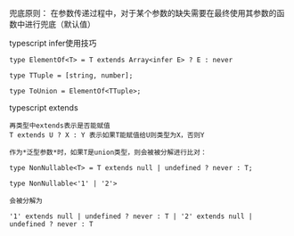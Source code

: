 兜底原则：
在参数传递过程中，对于某个参数的缺失需要在最终使用其参数的函数中进行兜底（默认值）

typescript infer使用技巧
```
type ElementOf<T> = T extends Array<infer E> ? E : never

type TTuple = [string, number];

type ToUnion = ElementOf<TTuple>;
```

typescript extends
```
再类型中extends表示是否能赋值
T extends U ? X : Y 表示如果T能赋值给U则类型为X，否则Y

作为*泛型参数*时，如果T是union类型，则会被被分解进行比对：

type NonNullable<T> = T extends null | undefined ? never : T;

type NonNullable<'1' | '2'>

会被分解为

'1' extends null | undefined ? never : T | '2' extends null | undefined ? never : T
```